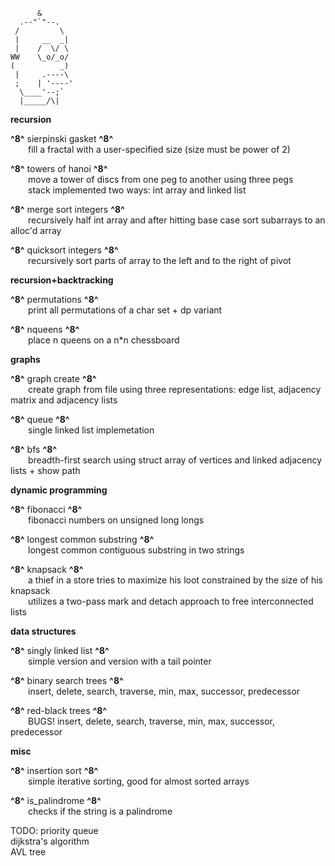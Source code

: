           &
      .--"`"--.
     /         \
     |     __  _|
     |    /  \/ \
    WW    \_o/_o/
    (          _)
     |     .----\
     ;    | '----'
      \____'--;`
      |_____/\|
 
**recursion**

**^8^** sierpinski gasket **^8^**<br />
&emsp;&emsp;fill a fractal with a user-specified size (size must be power of 2)<br />

**^8^** towers of hanoi **^8^**<br />
&emsp;&emsp;move a tower of discs from one peg to another using three pegs<br />
&emsp;&emsp;stack implemented two ways: int array and linked list<br />

**^8^** merge sort integers **^8^**<br />
&emsp;&emsp;recursively half int array and after hitting base case sort subarrays to an alloc'd array<br />

**^8^** quicksort integers **^8^**<br />
&emsp;&emsp;recursively sort parts of array to the left and to the right of pivot<br />

**recursion+backtracking**

**^8^** permutations **^8^**<br />
&emsp;&emsp;print all permutations of a char set + dp variant<br />

**^8^** nqueens **^8^**<br />
&emsp;&emsp;place n queens on a n\*n chessboard<br />

**graphs**

**^8^** graph create **^8^**<br />
&emsp;&emsp;create graph from file using three representations: edge list, adjacency matrix and adjacency lists<br />

**^8^** queue **^8^**<br />
&emsp;&emsp;single linked list implemetation<br />

**^8^** bfs **^8^**<br />
&emsp;&emsp;breadth-first search using struct array of vertices and linked adjacency lists + show path<br />

**dynamic programming**

**^8^** fibonacci **^8^**<br />
&emsp;&emsp;fibonacci numbers on unsigned long longs<br />

**^8^** longest common substring **^8^**<br />
&emsp;&emsp;longest common contiguous substring in two strings<br />

**^8^** knapsack **^8^**<br />
&emsp;&emsp;a thief in a store tries to maximize his loot constrained by the size of his knapsack<br />
&emsp;&emsp;utilizes a two-pass mark and detach approach to free interconnected lists<br />

**data structures**

**^8^** singly linked list **^8^**<br />
&emsp;&emsp;simple version and version with a tail pointer<br />

**^8^** binary search trees **^8^**<br />
&emsp;&emsp;insert, delete, search, traverse, min, max, successor, predecessor<br />

**^8^** red-black trees **^8^**<br />
&emsp;&emsp;BUGS! insert, delete, search, traverse, min, max, successor, predecessor<br />

**misc**

**^8^** insertion sort **^8^**<br />
&emsp;&emsp;simple iterative sorting, good for almost sorted arrays<br />

**^8^** is_palindrome **^8^**<br />
&emsp;&emsp;checks if the string is a palindrome<br />

TODO:
priority queue<br />
dijkstra's algorithm<br />
AVL tree<br />

